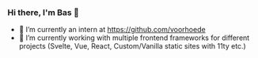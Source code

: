 ### Hi there, I'm Bas 👋

<!--<a href="https://github.com/anuraghazra/github-readme-stats">
  <img align="center" style="border:2px solid purple;" src="https://github-readme-stats.vercel.app/api/top-langs/?username=aaraar" alt="a visualisation of my most used programming languages. Javascript comes first then HTML, CSS, PHP and the last differs per week/month" />
</a> -->

- 🔭 I’m currently an intern at https://github.com/voorhoede
- 🌱 I’m currently working with multiple frontend frameworks for different projects (Svelte, Vue, React, Custom/Vanilla static sites with 11ty etc.)
